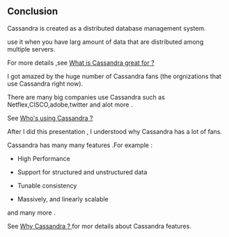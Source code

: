 
## Conclusion

Cassandra is created as a distributed database management system.

use it when you have larg amount of data that are distributed among multiple servers.

For more details ,see [What is Cassandra great for ?](https://github.com/Afnan-Aldhahri/Cassandra/blob/master/Recources/What%20is%20Cassandra%20great%20for%20%3F.md)

I got amazed by the huge number of Cassandra fans (the orgnizations that use Cassandra right now).

There are many big companies use Cassandra such as Netflex,CISCO,adobe,twitter and alot more .

See [Who's using Cassandra ?](https://github.com/Afnan-Aldhahri/Cassandra/blob/master/Recources/Who's%20using%20Cassandra%20%3F.md) 

After I did this presentation , I understood why Cassandra has a lot of fans.

Cassandra has many many features .For example :

* High Performance

* Support for structured and unstructured data

* Tunable consistency

* Massively, and linearly scalable

and many more .

See [Why Cassandra ? ](https://github.com/Afnan-Aldhahri/Cassandra/blob/master/Recources/Why%20Cassandra%20%3F%20%20.md) for mor details about Cassandra features.
